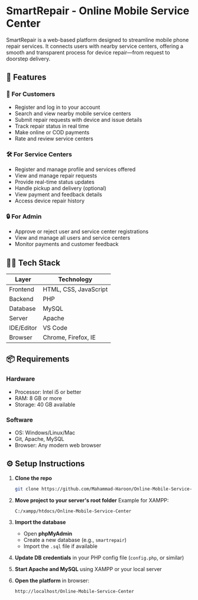 # SmartRepair - Online Mobile Service Center

SmartRepair is a web-based platform designed to streamline mobile phone repair services. It connects users with nearby service centers, offering a smooth and transparent process for device repair—from request to doorstep delivery.

## 🚀 Features

### 👤 For Customers
- Register and log in to your account
- Search and view nearby mobile service centers
- Submit repair requests with device and issue details
- Track repair status in real time
- Make online or COD payments
- Rate and review service centers

### 🛠️ For Service Centers
- Register and manage profile and services offered
- View and manage repair requests
- Provide real-time status updates
- Handle pickup and delivery (optional)
- View payment and feedback details
- Access device repair history

### 🔒 For Admin
- Approve or reject user and service center registrations
- View and manage all users and service centers
- Monitor payments and customer feedback

## 🧑‍💻 Tech Stack

| Layer         | Technology        |
|---------------|-------------------|
| Frontend      | HTML, CSS, JavaScript |
| Backend       | PHP               |
| Database      | MySQL             |
| Server        | Apache            |
| IDE/Editor    | VS Code           |
| Browser       | Chrome, Firefox, IE |

## 📦 Requirements

### Hardware
- Processor: Intel i5 or better
- RAM: 8 GB or more
- Storage: 40 GB available

### Software
- OS: Windows/Linux/Mac
- Git, Apache, MySQL
- Browser: Any modern web browser

## ⚙️ Setup Instructions

1. **Clone the repo**
   ```bash
   git clone https://github.com/Mahammad-Haroon/Online-Mobile-Service-Center.git
   ```

2. **Move project to your server's root folder**
   Example for XAMPP:
   ```
   C:/xampp/htdocs/Online-Mobile-Service-Center
   ```

3. **Import the database**
   - Open **phpMyAdmin**
   - Create a new database (e.g., `smartrepair`)
   - Import the `.sql` file if available

4. **Update DB credentials** in your PHP config file (`config.php`, or similar)

5. **Start Apache and MySQL** using XAMPP or your local server

6. **Open the platform** in browser:
   ```
   http://localhost/Online-Mobile-Service-Center
   ```
